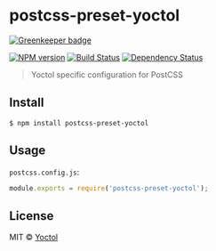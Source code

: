 # postcss-preset-yoctol

[![Greenkeeper badge](https://badges.greenkeeper.io/Yoctol/postcss-preset-yoctol.svg)](https://greenkeeper.io/)

[![NPM version][npm-image]][npm-url]
[![Build Status][travis-image]][travis-url]
[![Dependency Status][david_img]][david_site]

> Yoctol specific configuration for PostCSS


## Install

```
$ npm install postcss-preset-yoctol
```


## Usage

`postcss.config.js`:

```js
module.exports = require('postcss-preset-yoctol');
```


## License

MIT © [Yoctol](https://github.com/Yoctol/postcss-preset-yoctol)

[npm-image]: https://badge.fury.io/js/postcss-preset-yoctol.svg
[npm-url]: https://npmjs.org/package/postcss-preset-yoctol
[travis-image]: https://travis-ci.org/Yoctol/postcss-preset-yoctol.svg
[travis-url]: https://travis-ci.org/Yoctol/postcss-preset-yoctol
[david_img]: https://david-dm.org/Yoctol/postcss-preset-yoctol.svg
[david_site]: https://david-dm.org/Yoctol/postcss-preset-yoctol

